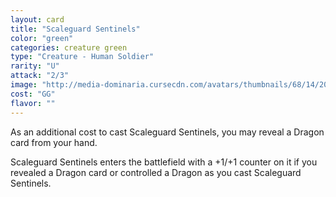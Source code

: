 ```yaml
---
layout: card
title: "Scaleguard Sentinels"
color: "green"
categories: creature green
type: "Creature - Human Soldier"
rarity: "U"
attack: "2/3"
image: "http://media-dominaria.cursecdn.com/avatars/thumbnails/68/14/200/283/635611475535144697.png"
cost: "GG"
flavor: ""
---
```


As an additional cost to cast Scaleguard Sentinels, you may reveal a Dragon card from your hand.

Scaleguard Sentinels enters the battlefield with a +1/+1 counter on it if you revealed a Dragon card or controlled a Dragon as you cast Scaleguard Sentinels.
